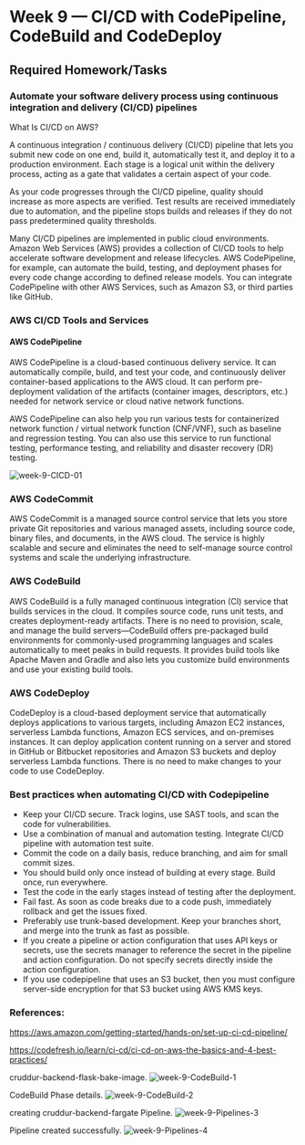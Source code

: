 # Week 9 — CI/CD with CodePipeline, CodeBuild and CodeDeploy

## Required Homework/Tasks

### Automate your software delivery process using continuous integration and delivery (CI/CD) pipelines

What Is CI/CD on AWS?

A continuous integration / continuous delivery (CI/CD) pipeline that lets you submit new code on one end, build it, automatically test it, and deploy it to a production environment. Each stage is a logical unit within the delivery process, acting as a gate that validates a certain aspect of your code. 

As your code progresses through the CI/CD pipeline, quality should increase as more aspects are verified. Test results are received immediately due to automation, and the pipeline stops builds and releases if they do not pass predetermined quality thresholds.

Many CI/CD pipelines are implemented in public cloud environments. Amazon Web Services (AWS) provides a collection of CI/CD tools to help accelerate software development and release lifecycles. AWS CodePipeline, for example, can automate the build, testing, and deployment phases for every code change according to defined release models. You can integrate CodePipeline with other AWS Services, such as Amazon S3, or third parties like GitHub.


### AWS CI/CD Tools and Services
#### AWS CodePipeline

AWS CodePipeline is a cloud-based continuous delivery service. It can automatically compile, build, and test your code, and continuously deliver container-based applications to the AWS cloud. It can perform pre-deployment validation of the artifacts (container images, descriptors, etc.) needed for network service or cloud native network functions.

AWS CodePipeline can also help you run various tests for containerized network function / virtual network function (CNF/VNF), such as baseline and regression testing. You can also use this service to run functional testing, performance testing, and reliability and disaster recovery (DR) testing.

![week-9-CICD-01](https://user-images.githubusercontent.com/88502375/233170384-50f18107-8410-4189-8b81-a89f26e3ebba.jpg)


### AWS CodeCommit
AWS CodeCommit is a managed source control service that lets you store private Git repositories and various managed assets, including source code, binary files, and documents, in the AWS cloud. The service is highly scalable and secure and eliminates the need to self-manage source control systems and scale the underlying infrastructure.


### AWS CodeBuild
AWS CodeBuild is a fully managed continuous integration (CI) service that builds services in the cloud. It compiles source code, runs unit tests, and creates deployment-ready artifacts. There is no need to provision, scale, and manage the build servers—CodeBuild offers pre-packaged build environments for commonly-used programming languages and scales automatically to meet peaks in build requests. It provides build tools like Apache Maven and Gradle and also lets you customize build environments and use your existing build tools.


### AWS CodeDeploy
CodeDeploy is a cloud-based deployment service that automatically deploys applications to various targets, including Amazon EC2 instances, serverless Lambda functions, Amazon ECS services, and on-premises instances. It can deploy application content running on a server and stored in GitHub or Bitbucket repositories and Amazon S3 buckets and deploy serverless Lambda functions. There is no need to make changes to your code to use CodeDeploy.




### Best practices when automating CI/CD with Codepipeline
- Keep your CI/CD secure. Track logins, use SAST tools, and scan the code for vulnerabilities.
- Use a combination of manual and automation testing. Integrate CI/CD pipeline with automation test suite.
- Commit the code on a daily basis, reduce branching, and aim for small commit sizes.
- You should build only once instead of building at every stage. Build once, run everywhere.
- Test the code in the early stages instead of testing after the deployment.
- Fail fast. As soon as code breaks due to a code push, immediately rollback and get the issues fixed.
- Preferably use trunk-based development. Keep your branches short, and merge into the trunk as fast as possible.
- If you create a pipeline or action configuration that uses API keys or secrets, use the secrets manager to reference the secret in the pipeline and action      configuration. Do not specify secrets directly inside the action configuration.
- If you use codepipeline that uses an S3 bucket, then you must configure server-side encryption for that S3 bucket using AWS KMS keys.

### References:

https://aws.amazon.com/getting-started/hands-on/set-up-ci-cd-pipeline/

https://codefresh.io/learn/ci-cd/ci-cd-on-aws-the-basics-and-4-best-practices/


cruddur-backend-flask-bake-image.
![week-9-CodeBuild-1](https://user-images.githubusercontent.com/88502375/233171021-bf9d3b0d-72b8-44dc-afb0-0af4831bb9e7.jpg)


CodeBuild Phase details.
![week-9-CodeBuild-2](https://user-images.githubusercontent.com/88502375/233171033-3b9833e9-fb98-46d5-98f0-507c75cc95ca.jpg)


creating cruddur-backend-fargate Pipeline.
![week-9-Pipelines-3](https://user-images.githubusercontent.com/88502375/233171050-7d1bd6df-891c-4aff-9b68-21a4aec533ca.jpg)

Pipeline created successfully.
![week-9-Pipelines-4](https://user-images.githubusercontent.com/88502375/233171073-4bfe3aca-7eee-48db-9b58-0317fe2dd52d.jpg)


